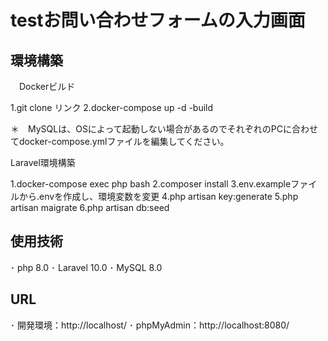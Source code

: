 # testお問い合わせフォームの入力画面
## 環境構築
　Dockerビルド

  1.git clone リンク
  2.docker-compose up -d -build

 ＊　MySQLは、OSによって起動しない場合があるのでそれぞれのPCに合わせてdocker-compose.ymlファイルを編集してください。

 Laravel環境構築

 1.docker-compose exec php bash
 2.composer install
 3.env.exampleファイルから.envを作成し、環境変数を変更
 4.php artisan key:generate
 5.php artisan maigrate
 6.php artisan db:seed

## 使用技術

 ･ php 8.0
 ･ Laravel 10.0
 ･ MySQL 8.0

## URL

 ･ 開発環境：http://localhost/
 ･ phpMyAdmin：http://localhost:8080/
